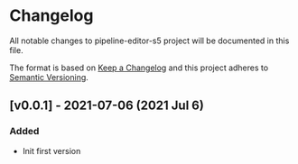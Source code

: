 # Changelog

All notable changes to pipeline-editor-s5 project will be documented in this file.
 
The format is based on [Keep a Changelog](http://keepachangelog.com/)
and this project adheres to [Semantic Versioning](http://semver.org/).

## [v0.0.1] - 2021-07-06 (2021 Jul 6)

### Added

* Init first version